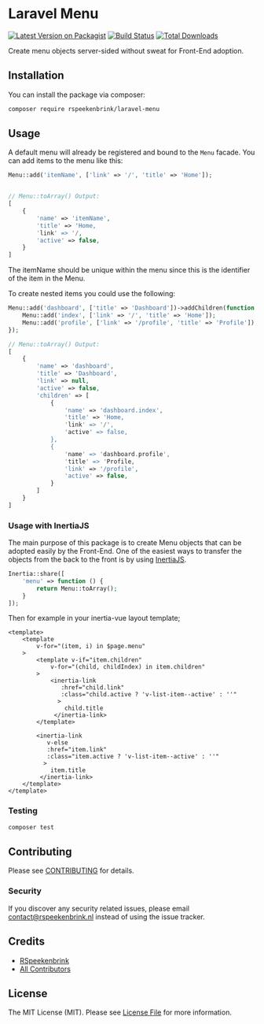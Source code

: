 # Laravel Menu

[![Latest Version on Packagist](https://img.shields.io/packagist/v/rspeekenbrink/laravel-menu.svg?style=flat-square)](https://packagist.org/packages/rspeekenbrink/laravel-menu)
[![Build Status](https://img.shields.io/travis/rspeekenbrink/laravel-menu/master.svg?style=flat-square)](https://travis-ci.org/rspeekenbrink/laravel-menu)
[![Total Downloads](https://img.shields.io/packagist/dt/rspeekenbrink/laravel-menu.svg?style=flat-square)](https://packagist.org/packages/rspeekenbrink/laravel-menu)

Create menu objects server-sided without sweat for Front-End adoption.

## Installation

You can install the package via composer:

```bash
composer require rspeekenbrink/laravel-menu
```

## Usage

A default menu will already be registered and bound to the `Menu` facade. You can add items to the menu like this:

```php
Menu::add('itemName', ['link' => '/', 'title' => 'Home']);


// Menu::toArray() Output:
[
    {
        'name' => 'itemName',
        'title' => 'Home,
        'link' => '/,
        'active' => false,
    }
]
```

The itemName should be unique within the menu since this is the identifier of the item in the Menu.


To create nested items you could use the following:

```php
Menu::add('dashboard', ['title' => 'Dashboard'])->addChildren(function () {
    Menu::add('index', ['link' => '/', 'title' => 'Home']);
    Menu::add('profile', ['link' => '/profile', 'title' => 'Profile']);
});

// Menu::toArray() Output:
[
    {
        'name' => 'dashboard',
        'title' => 'Dashboard',
        'link' => null,
        'active' => false,
        'children' => [
            {
                'name' => 'dashboard.index',
                'title' => 'Home,
                'link' => '/',
                'active' => false,
            },
            {
                'name' => 'dashboard.profile',
                'title' => 'Profile,
                'link' => '/profile',
                'active' => false,
            }
        ]
    }
]
```

### Usage with InertiaJS

The main purpose of this package is to create Menu objects that can be adopted easily by the Front-End.
One of the easiest ways to transfer the objects from the back to the front is by using [InertiaJS](https://inertiajs.com/).

```php
Inertia::share([
    'menu' => function () {
        return Menu::toArray();
    }
]);
```

Then for example in your inertia-vue layout template;

```vue
<template>
    <template
        v-for="(item, i) in $page.menu"
    >
        <template v-if="item.children"
            v-for="(child, childIndex) in item.children"
        >
            <inertia-link
               :href="child.link"
               :class="child.active ? 'v-list-item--active' : ''"
              >
                child.title
             </inertia-link>
        </template>
    
        <inertia-link
           v-else
           :href="item.link"
           :class="item.active ? 'v-list-item--active' : ''"
          >
            item.title
         </inertia-link>
    </template>
</template>
```

### Testing

``` bash
composer test
```

## Contributing

Please see [CONTRIBUTING](CONTRIBUTING.md) for details.

### Security

If you discover any security related issues, please email contact@rspeekenbrink.nl instead of using the issue tracker.

## Credits

- [RSpeekenbrink](https://github.com/rspeekenbrink)
- [All Contributors](../../contributors)

## License

The MIT License (MIT). Please see [License File](LICENSE) for more information.
